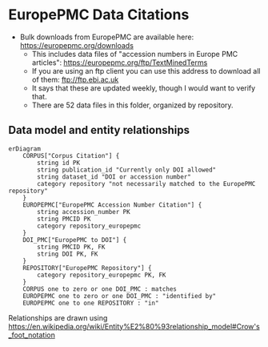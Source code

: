 # EuropePMC Data Citations

+ Bulk downloads from EuropePMC are available here: <https://europepmc.org/downloads>
  + This includes data files of "accession numbers in Europe PMC articles": <https://europepmc.org/ftp/TextMinedTerms>
  + If you are using an ftp client you can use this address to download all of them: <ftp://ftp.ebi.ac.uk>
  + It says that these are updated weekly, though I would want to verify that.
  + There are 52 data files in this folder, organized by repository.

## Data model and entity relationships

```mermaid
erDiagram
    CORPUS["Corpus Citation"] {
        string id PK
        string publication_id "Currently only DOI allowed"
        string dataset_id "DOI or accession number"
        category repository "not necessarily matched to the EuropePMC repository"
    }
    EUROPEPMC["EuropePMC Accession Number Citation"] {
        string accession_number PK
        string PMCID PK
        category repository_europepmc
    }
    DOI_PMC["EuropePMC to DOI"] {
        string PMCID PK, FK
        string DOI PK, FK
    }
    REPOSITORY["EuropePMC Repository"] {
        category repository_europepmc PK, FK
    }
    CORPUS one to zero or one DOI_PMC : matches
    EUROPEPMC one to zero or one DOI_PMC : "identified by"
    EUROPEPMC one to one REPOSITORY : "in"
```

Relationships are drawn using <https://en.wikipedia.org/wiki/Entity%E2%80%93relationship_model#Crow's_foot_notation>